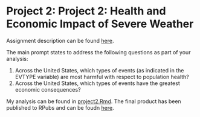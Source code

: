 # Project 2: Project 2: Health and Economic Impact of Severe Weather

Assignment description can be found [here](https://www.coursera.org/learn/reproducible-research/peer/OMZ37/course-project-2). 

The main prompt states to address the following questions as part of your analysis:

1. Across the United States, which types of events (as indicated in the EVTYPE variable) are most harmful with respect to population health?
2. Across the United States, which types of events have the greatest economic consequences?

My analysis can be found in [project2.Rmd](project2.Rmd). The final product has been published
to RPubs and can be foudn [here](https://rpubs.com/amr6d5/642356). 